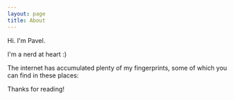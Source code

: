 ```yaml
---
layout: page
title: About
---
```


Hi. I'm Pavel.

I'm a nerd at heart :)

The internet has accumulated plenty of my fingerprints, some of which you can find in these places:

<p class="social-icons">
  <a href="https://twitter.com/forcewake"><i class="fa fa-twitter fa-2x"></i></a>
  <a href="https://github.com/forcewake"><i class="fa fa-github fa-2x"></i></a>
  <a href="https://bitbucket.org/forcewake"><i class="fa fa-bitbucket fa-2x"></i></a>
  <!-- <a href="https://www.linkedin.com/in/forcewake"><i class="fa fa-linkedin fa-2x"></i></a> -->
  <a href="https://plus.google.com/100878214914441815446?rel=author"><i class="fa fa-plus fa-2x"></i></a>
  <a href="http://stackoverflow.com/users/2688578/pavel-nasovich"><i class="fa fa-stack-overflow fa-2x"></i></a>
  <!-- <a href="http://www.slideshare.net/forcewake"><i class="fa fa-slideshare fa-2x"></i></a> -->
  <!-- <a href="https://speakerdeck.com/forcewake"><i class="fa fa-slideshare fa-2x"></i></a> -->
  <!-- <a href="https://medium.com/@forcewake"><i class="fa fa-medium fa-2x"></i></a> -->
  <a href="https://www.flickr.com/photos/forcewake"><i class="fa fa-flickr fa-2x"></i></a>
  <a href="https://instagram.com/forcewake/"><i class="fa fa-instagram fa-2x"></i></a>
  <a href="http://www.strava.com/athletes/forcewake" class="strava-icon"></a>
  <!-- <a href="https://www.youtube.com/user/forcewake"><i class="fa fa-youtube fa-2x"></i></a> -->
</p>

Thanks for reading!
